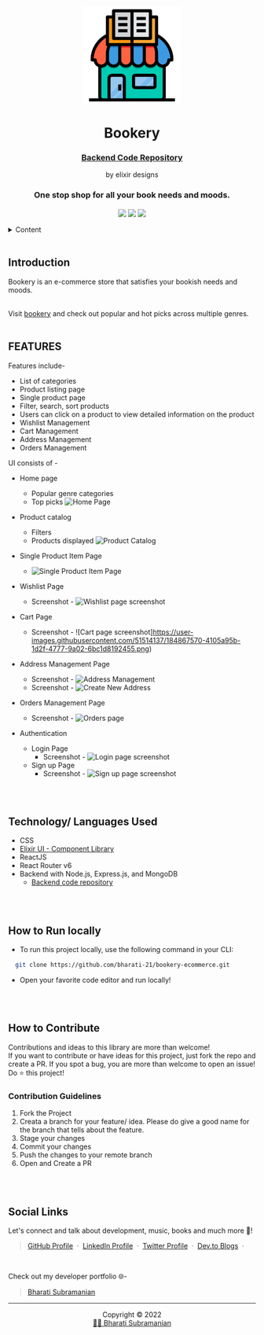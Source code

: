 <h1 align="center">
  <br />
  <a href="https://bookery.netlify.app/">
      <img src="https://github.com/bharati-21/bookery-ecommerce/blob/b3d7b79cae9feb3ac8bef5a61ebe66e0f1e5886e/src/assets/images/bookery-icon.png" alt="Elixir UI" width="200"></a>
  <br />
  <br />
  Bookery 
</h1>
<h3 align="center">
  <a href="https://github.com/bharati-21/bookery-server">Backend Code Repository</a>
</h3>
<p align="center">by elixir designs</p>
<h3 align="center">
    One stop shop for all your book needs and moods.
</h3>

<div align="center">
<img src="https://img.shields.io/badge/version-v1-green" align="center"/>
<img src="https://img.shields.io/badge/label-open--source-blue" align="center"/>
    <a href="https://app.netlify.com/sites/bookery/deploys" align="center">
        <img src="https://api.netlify.com/api/v1/badges/8b083945-912e-4f2d-90fd-9f8bcf06aeee/deploy-status" align="center"/>
    </a>
</div>
<br />

<!-- TABLE OF CONTENTS -->
<details>
    <summary>Content</summary>
    <ol>
        <li><a href="#introduction">Introduction</a></li>
        <li><a href="#features">Features</a></li>
        <li><a href="#technology-languages-used">Technology/ Languages Used</a></li>
        <li><a href="#how-to-run-locally">How to Run Locally</a></li>
        <li><a href="#how-to-contribute">How to Contribute</a></li>
        <li><a href="#social-links">Social Links</a></li>
    </ol>
</details>

<br />

<!-- Project Introduction -->
## **Introduction**
<p>
    Bookery is an e-commerce store that satisfies your bookish needs and moods. 
</p>
<br />
Visit <a href="https://bookery.netlify.app/">bookery</a> and check out popular and hot picks across multiple genres.
<br />
<br />
<!-- FEATURES -->

## **FEATURES**

Features include-
- List of categories
- Product listing page
- Single product page
- Filter, search, sort products
- Users can click on a product to view detailed information on the product
- Wishlist Management
- Cart Management
- Address Management
- Orders Management

UI consists of -
- Home page
  - Popular genre categories
  - Top picks
    ![Home Page](https://user-images.githubusercontent.com/51514137/174832581-bd6b215d-80e2-46f4-b6f6-d615080becc2.png)
   
- Product catalog
  - Filters
  - Products displayed
    ![Product Catalog](https://user-images.githubusercontent.com/51514137/174850050-9ab98166-d805-4af9-8483-1f9089c99a67.png)
  
- Single Product Item Page
    - ![Single Product Item Page](https://user-images.githubusercontent.com/51514137/174850231-45cd1fb9-56a1-46b5-a6a9-e2c6a2cd28ea.png)
   
- Wishlist Page
    - Screenshot - ![Wishlist page screenshot](https://user-images.githubusercontent.com/51514137/184867441-cac31bd9-4164-4c4e-aba8-90a14ceeeac5.png)
    
- Cart Page
    - Screenshot -  ![Cart page screenshot]https://user-images.githubusercontent.com/51514137/184867570-4105a95b-1d2f-4777-9a02-6bc1d8192455.png)

- Address Management Page
    -  Screenshot -  ![Address Management](https://user-images.githubusercontent.com/51514137/184894743-cca2e894-6980-47e8-b1c7-2c57f0272681.png)
    -  Screenshot -  ![Create New Address](https://user-images.githubusercontent.com/51514137/184894974-03cddb71-73ad-4916-8030-52cd080eeaa6.png)

- Orders Management Page
    -  Screenshot -  ![Orders page](https://user-images.githubusercontent.com/51514137/184897993-f433d227-e844-4f52-a36c-e45268d76348.png)
   
- Authentication
  - Login Page
    - Screenshot - ![Login page screenshot](https://user-images.githubusercontent.com/51514137/184892526-d7a7f30d-de39-4ec0-b46c-1053f8f4c51e.png)
  - Sign up Page
    - Screenshot - ![Sign up page screenshot](https://user-images.githubusercontent.com/51514137/184892633-08575713-8e16-451b-b999-55b22842a469.png)

<br />
<br />
<!-- BUILT WITH -->

## **Technology/ Languages Used**

- CSS
- <a href="https://elixir-ui.netlify.app/">Elixir UI - Component Library</a>
- ReactJS
- React Router v6
- Backend with Node.js, Express.js, and MongoDB
  - [Backend code repository](https://github.com/bharati-21/bookery-server)

<br />
<br />
<!-- HOW TO RUN LOCALLY -->

## **How to Run locally**
- To run this project locally, use the following command in your CLI:

```bash
  git clone https://github.com/bharati-21/bookery-ecommerce.git
```
- Open your favorite code editor and run locally!

<br />
<br />
<!-- CONTRIBUTING -->

## **How to Contribute**

Contributions and ideas to this library are more than welcome! <br />
If you want to contribute or have ideas for this project, just fork the repo and create a PR. If you spot a bug, you are more than welcome to open an issue! Do ⭐ this project! 

### Contribution Guidelines
1. Fork the Project
2. Creata a branch for your feature/ idea. Please do give a good name for the branch that tells about the feature.
3. Stage your changes
4. Commit your changes
5. Push the changes to your remote branch
6. Open and Create a PR

<br />
<br />
<!-- SOCIAL LINKS -->

## **Social Links**
Let's connect and talk about development, music, books and much more 🌠! 
> [GitHub Profile](https://github.com/bharati-21) &nbsp;&middot;&nbsp; 
> [LinkedIn Profile](https://www.linkedin.com/in/bharati-subramanian-29734b152/) &nbsp;&middot;&nbsp;
> [Twitter Profile](https://twitter.com/_bhaaratii) &nbsp;&middot;&nbsp;
> [Dev.to Blogs](https://dev.to/bharati21) &nbsp;&middot;&nbsp;

<br />

Check out my developer portfolio 🌐-
> [Bharati Subramanian](https://bharati-21.github.io/) 

<hr />
<p align="center">Copyright &copy; 2022 
  <br />
  <a href="https://bharati-21.github.io/">👩‍💻 Bharati Subramanian</a>
</p>
